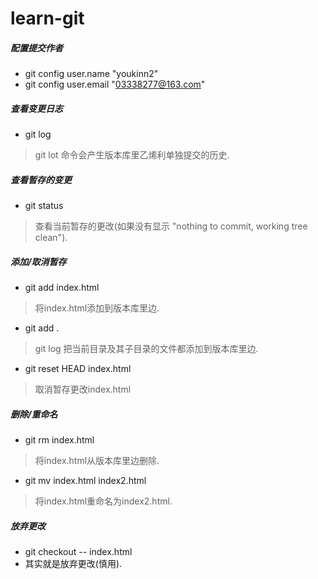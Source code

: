 # learn-git

##### 配置提交作者
- git config user.name "youkinn2"
- git config user.email "03338277@163.com"

##### 查看变更日志
- git log
> git lot 命令会产生版本库里乙烯利单独提交的历史.

##### 查看暂存的变更
- git status
> 查看当前暂存的更改(如果没有显示 "nothing to commit, working tree clean").
 
##### 添加/取消暂存
- git add index.html
> 将index.html添加到版本库里边.

- git add .
> git log 把当前目录及其子目录的文件都添加到版本库里边.

- git reset HEAD index.html
> 取消暂存更改index.html

##### 删除/重命名
- git rm index.html
> 将index.html从版本库里边删除.

- git mv index.html index2.html
> 将index.html重命名为index2.html.

##### 放弃更改
- git checkout -- index.html
- 其实就是放弃更改(慎用).